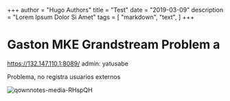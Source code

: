 +++
author = "Hugo Authors"
title = "Test"
date = "2019-03-09"
description = "Lorem Ipsum Dolor Si Amet"
tags = [
    "markdown",
    "text",
]
+++

Gaston MKE Grandstream Problem a
========================

https://132.147.110.1:8089/
admin: yatusabe

Problema, no registra usuarios externos

![qownnotes-media-RHspQH](../test/qownnotes-media-RHspQH.png)
